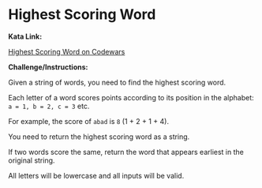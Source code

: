 # Highest Scoring Word

**Kata Link:** 

[Highest Scoring Word on Codewars](https://www.codewars.com/kata/57eb8fcdf670e99d9b000272/train/python)

**Challenge/Instructions:**

Given a string of words, you need to find the highest scoring word.

Each letter of a word scores points according to its position in the alphabet: `a = 1, b = 2, c = 3` etc.

For example, the score of `abad` is `8` (1 + 2 + 1 + 4).

You need to return the highest scoring word as a string.

If two words score the same, return the word that appears earliest in the original string.

All letters will be lowercase and all inputs will be valid.